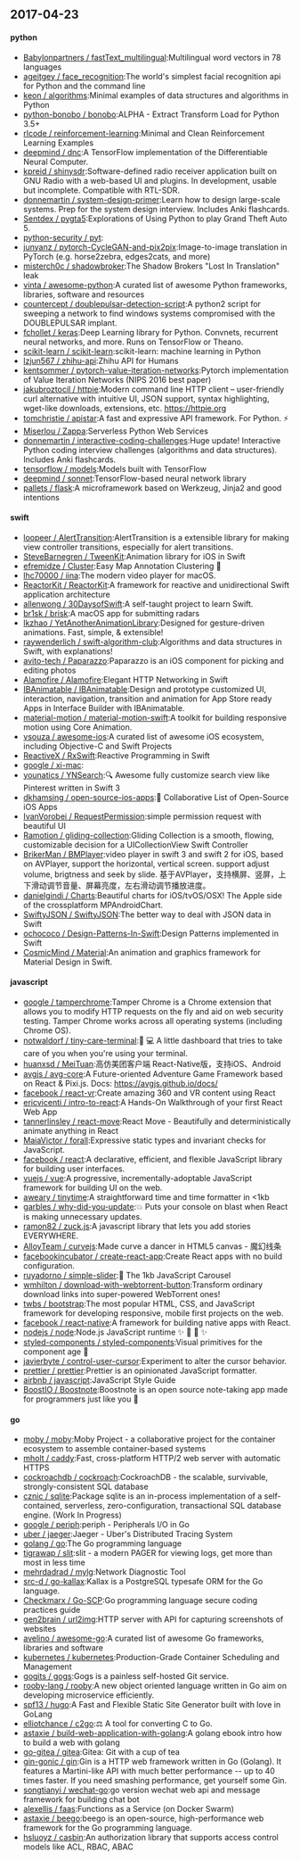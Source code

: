 ## 2017-04-23

#### python
* [Babylonpartners / fastText_multilingual](https://github.com/Babylonpartners/fastText_multilingual):Multilingual word vectors in 78 languages
* [ageitgey / face_recognition](https://github.com/ageitgey/face_recognition):The world's simplest facial recognition api for Python and the command line
* [keon / algorithms](https://github.com/keon/algorithms):Minimal examples of data structures and algorithms in Python
* [python-bonobo / bonobo](https://github.com/python-bonobo/bonobo):ALPHA - Extract Transform Load for Python 3.5+
* [rlcode / reinforcement-learning](https://github.com/rlcode/reinforcement-learning):Minimal and Clean Reinforcement Learning Examples
* [deepmind / dnc](https://github.com/deepmind/dnc):A TensorFlow implementation of the Differentiable Neural Computer.
* [kpreid / shinysdr](https://github.com/kpreid/shinysdr):Software-defined radio receiver application built on GNU Radio with a web-based UI and plugins. In development, usable but incomplete. Compatible with RTL-SDR.
* [donnemartin / system-design-primer](https://github.com/donnemartin/system-design-primer):Learn how to design large-scale systems. Prep for the system design interview. Includes Anki flashcards.
* [Sentdex / pygta5](https://github.com/Sentdex/pygta5):Explorations of Using Python to play Grand Theft Auto 5.
* [python-security / pyt](https://github.com/python-security/pyt):
* [junyanz / pytorch-CycleGAN-and-pix2pix](https://github.com/junyanz/pytorch-CycleGAN-and-pix2pix):Image-to-image translation in PyTorch (e.g. horse2zebra, edges2cats, and more)
* [misterch0c / shadowbroker](https://github.com/misterch0c/shadowbroker):The Shadow Brokers "Lost In Translation" leak
* [vinta / awesome-python](https://github.com/vinta/awesome-python):A curated list of awesome Python frameworks, libraries, software and resources
* [countercept / doublepulsar-detection-script](https://github.com/countercept/doublepulsar-detection-script):A python2 script for sweeping a network to find windows systems compromised with the DOUBLEPULSAR implant.
* [fchollet / keras](https://github.com/fchollet/keras):Deep Learning library for Python. Convnets, recurrent neural networks, and more. Runs on TensorFlow or Theano.
* [scikit-learn / scikit-learn](https://github.com/scikit-learn/scikit-learn):scikit-learn: machine learning in Python
* [lzjun567 / zhihu-api](https://github.com/lzjun567/zhihu-api):Zhihu API for Humans
* [kentsommer / pytorch-value-iteration-networks](https://github.com/kentsommer/pytorch-value-iteration-networks):Pytorch implementation of Value Iteration Networks (NIPS 2016 best paper)
* [jakubroztocil / httpie](https://github.com/jakubroztocil/httpie):Modern command line HTTP client – user-friendly curl alternative with intuitive UI, JSON support, syntax highlighting, wget-like downloads, extensions, etc. https://httpie.org
* [tomchristie / apistar](https://github.com/tomchristie/apistar):A fast and expressive API framework. For Python. ⚡️
* [Miserlou / Zappa](https://github.com/Miserlou/Zappa):Serverless Python Web Services
* [donnemartin / interactive-coding-challenges](https://github.com/donnemartin/interactive-coding-challenges):Huge update! Interactive Python coding interview challenges (algorithms and data structures). Includes Anki flashcards.
* [tensorflow / models](https://github.com/tensorflow/models):Models built with TensorFlow
* [deepmind / sonnet](https://github.com/deepmind/sonnet):TensorFlow-based neural network library
* [pallets / flask](https://github.com/pallets/flask):A microframework based on Werkzeug, Jinja2 and good intentions

#### swift
* [loopeer / AlertTransition](https://github.com/loopeer/AlertTransition):AlertTransition is a extensible library for making view controller transitions, especially for alert transitions.
* [SteveBarnegren / TweenKit](https://github.com/SteveBarnegren/TweenKit):Animation library for iOS in Swift
* [efremidze / Cluster](https://github.com/efremidze/Cluster):Easy Map Annotation Clustering 📍
* [lhc70000 / iina](https://github.com/lhc70000/iina):The modern video player for macOS.
* [ReactorKit / ReactorKit](https://github.com/ReactorKit/ReactorKit):A framework for reactive and unidirectional Swift application architecture
* [allenwong / 30DaysofSwift](https://github.com/allenwong/30DaysofSwift):A self-taught project to learn Swift.
* [br1sk / brisk](https://github.com/br1sk/brisk):A macOS app for submitting radars
* [lkzhao / YetAnotherAnimationLibrary](https://github.com/lkzhao/YetAnotherAnimationLibrary):Designed for gesture-driven animations. Fast, simple, & extensible!
* [raywenderlich / swift-algorithm-club](https://github.com/raywenderlich/swift-algorithm-club):Algorithms and data structures in Swift, with explanations!
* [avito-tech / Paparazzo](https://github.com/avito-tech/Paparazzo):Paparazzo is an iOS component for picking and editing photos
* [Alamofire / Alamofire](https://github.com/Alamofire/Alamofire):Elegant HTTP Networking in Swift
* [IBAnimatable / IBAnimatable](https://github.com/IBAnimatable/IBAnimatable):Design and prototype customized UI, interaction, navigation, transition and animation for App Store ready Apps in Interface Builder with IBAnimatable.
* [material-motion / material-motion-swift](https://github.com/material-motion/material-motion-swift):A toolkit for building responsive motion using Core Animation.
* [vsouza / awesome-ios](https://github.com/vsouza/awesome-ios):A curated list of awesome iOS ecosystem, including Objective-C and Swift Projects
* [ReactiveX / RxSwift](https://github.com/ReactiveX/RxSwift):Reactive Programming in Swift
* [google / xi-mac](https://github.com/google/xi-mac):
* [younatics / YNSearch](https://github.com/younatics/YNSearch):🔍 Awesome fully customize search view like Pinterest written in Swift 3
* [dkhamsing / open-source-ios-apps](https://github.com/dkhamsing/open-source-ios-apps):📱 Collaborative List of Open-Source iOS Apps
* [IvanVorobei / RequestPermission](https://github.com/IvanVorobei/RequestPermission):simple permission request with beautiful UI
* [Ramotion / gliding-collection](https://github.com/Ramotion/gliding-collection):Gliding Collection is a smooth, flowing, customizable decision for a UICollectionView Swift Controller
* [BrikerMan / BMPlayer](https://github.com/BrikerMan/BMPlayer):video player in swift 3 and swift 2 for iOS, based on AVPlayer, support the horizontal, vertical screen. support adjust volume, brigtness and seek by slide. 基于AVPlayer，支持横屏、竖屏，上下滑动调节音量、屏幕亮度，左右滑动调节播放进度。
* [danielgindi / Charts](https://github.com/danielgindi/Charts):Beautiful charts for iOS/tvOS/OSX! The Apple side of the crossplatform MPAndroidChart.
* [SwiftyJSON / SwiftyJSON](https://github.com/SwiftyJSON/SwiftyJSON):The better way to deal with JSON data in Swift
* [ochococo / Design-Patterns-In-Swift](https://github.com/ochococo/Design-Patterns-In-Swift):Design Patterns implemented in Swift
* [CosmicMind / Material](https://github.com/CosmicMind/Material):An animation and graphics framework for Material Design in Swift.

#### javascript
* [google / tamperchrome](https://github.com/google/tamperchrome):Tamper Chrome is a Chrome extension that allows you to modify HTTP requests on the fly and aid on web security testing. Tamper Chrome works across all operating systems (including Chrome OS).
* [notwaldorf / tiny-care-terminal](https://github.com/notwaldorf/tiny-care-terminal):💖 💻 A little dashboard that tries to take care of you when you're using your terminal.
* [huanxsd / MeiTuan](https://github.com/huanxsd/MeiTuan):高仿美团客户端 React-Native版，支持iOS、Android
* [avgjs / avg-core](https://github.com/avgjs/avg-core):A Future-oriented Adventure Game Framework based on React & Pixi.js. Docs: https://avgjs.github.io/docs/
* [facebook / react-vr](https://github.com/facebook/react-vr):Create amazing 360 and VR content using React
* [ericvicenti / intro-to-react](https://github.com/ericvicenti/intro-to-react):A Hands-On Walkthrough of your first React Web App
* [tannerlinsley / react-move](https://github.com/tannerlinsley/react-move):React Move - Beautifully and deterministically animate anything in React
* [MaiaVictor / forall](https://github.com/MaiaVictor/forall):Expressive static types and invariant checks for JavaScript.
* [facebook / react](https://github.com/facebook/react):A declarative, efficient, and flexible JavaScript library for building user interfaces.
* [vuejs / vue](https://github.com/vuejs/vue):A progressive, incrementally-adoptable JavaScript framework for building UI on the web.
* [aweary / tinytime](https://github.com/aweary/tinytime):A straightforward time and time formatter in <1kb
* [garbles / why-did-you-update](https://github.com/garbles/why-did-you-update):💥 Puts your console on blast when React is making unnecessary updates.
* [ramon82 / zuck.js](https://github.com/ramon82/zuck.js):A javascript library that lets you add stories EVERYWHERE.
* [AlloyTeam / curvejs](https://github.com/AlloyTeam/curvejs):Made curve a dancer in HTML5 canvas - 魔幻线条
* [facebookincubator / create-react-app](https://github.com/facebookincubator/create-react-app):Create React apps with no build configuration.
* [ruyadorno / simple-slider](https://github.com/ruyadorno/simple-slider):🎠 The 1kb JavaScript Carousel
* [wmhilton / download-with-webtorrent-button](https://github.com/wmhilton/download-with-webtorrent-button):Transform ordinary download links into super-powered WebTorrent ones!
* [twbs / bootstrap](https://github.com/twbs/bootstrap):The most popular HTML, CSS, and JavaScript framework for developing responsive, mobile first projects on the web.
* [facebook / react-native](https://github.com/facebook/react-native):A framework for building native apps with React.
* [nodejs / node](https://github.com/nodejs/node):Node.js JavaScript runtime ✨ 🐢 🚀 ✨
* [styled-components / styled-components](https://github.com/styled-components/styled-components):Visual primitives for the component age 💅
* [javierbyte / control-user-cursor](https://github.com/javierbyte/control-user-cursor):Experiment to alter the cursor behavior.
* [prettier / prettier](https://github.com/prettier/prettier):Prettier is an opinionated JavaScript formatter.
* [airbnb / javascript](https://github.com/airbnb/javascript):JavaScript Style Guide
* [BoostIO / Boostnote](https://github.com/BoostIO/Boostnote):Boostnote is an open source note-taking app made for programmers just like you 🚀

#### go
* [moby / moby](https://github.com/moby/moby):Moby Project - a collaborative project for the container ecosystem to assemble container-based systems
* [mholt / caddy](https://github.com/mholt/caddy):Fast, cross-platform HTTP/2 web server with automatic HTTPS
* [cockroachdb / cockroach](https://github.com/cockroachdb/cockroach):CockroachDB - the scalable, survivable, strongly-consistent SQL database
* [cznic / sqlite](https://github.com/cznic/sqlite):Package sqlite is an in-process implementation of a self-contained, serverless, zero-configuration, transactional SQL database engine. (Work In Progress)
* [google / periph](https://github.com/google/periph):periph - Peripherals I/O in Go
* [uber / jaeger](https://github.com/uber/jaeger):Jaeger - Uber's Distributed Tracing System
* [golang / go](https://github.com/golang/go):The Go programming language
* [tigrawap / slit](https://github.com/tigrawap/slit):slit - a modern PAGER for viewing logs, get more than most in less time
* [mehrdadrad / mylg](https://github.com/mehrdadrad/mylg):Network Diagnostic Tool
* [src-d / go-kallax](https://github.com/src-d/go-kallax):Kallax is a PostgreSQL typesafe ORM for the Go language.
* [Checkmarx / Go-SCP](https://github.com/Checkmarx/Go-SCP):Go programming language secure coding practices guide
* [gen2brain / url2img](https://github.com/gen2brain/url2img):HTTP server with API for capturing screenshots of websites
* [avelino / awesome-go](https://github.com/avelino/awesome-go):A curated list of awesome Go frameworks, libraries and software
* [kubernetes / kubernetes](https://github.com/kubernetes/kubernetes):Production-Grade Container Scheduling and Management
* [gogits / gogs](https://github.com/gogits/gogs):Gogs is a painless self-hosted Git service.
* [rooby-lang / rooby](https://github.com/rooby-lang/rooby):A new object oriented language written in Go aim on developing microservice efficiently.
* [spf13 / hugo](https://github.com/spf13/hugo):A Fast and Flexible Static Site Generator built with love in GoLang
* [elliotchance / c2go](https://github.com/elliotchance/c2go):⚖️ A tool for converting C to Go.
* [astaxie / build-web-application-with-golang](https://github.com/astaxie/build-web-application-with-golang):A golang ebook intro how to build a web with golang
* [go-gitea / gitea](https://github.com/go-gitea/gitea):Gitea: Git with a cup of tea
* [gin-gonic / gin](https://github.com/gin-gonic/gin):Gin is a HTTP web framework written in Go (Golang). It features a Martini-like API with much better performance -- up to 40 times faster. If you need smashing performance, get yourself some Gin.
* [songtianyi / wechat-go](https://github.com/songtianyi/wechat-go):go version wechat web api and message framework for building chat bot
* [alexellis / faas](https://github.com/alexellis/faas):Functions as a Service (on Docker Swarm)
* [astaxie / beego](https://github.com/astaxie/beego):beego is an open-source, high-performance web framework for the Go programming language.
* [hsluoyz / casbin](https://github.com/hsluoyz/casbin):An authorization library that supports access control models like ACL, RBAC, ABAC
